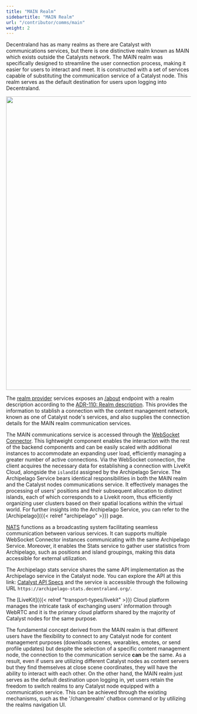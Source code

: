 ```yaml
---
title: "MAIN Realm"
sidebartitle: "MAIN Realm"
url: "/contributor/comms/main"
weight: 2
---
```


Decentraland has as many realms as there are Catalyst with communications services, but there is one distinctive realm known as MAIN which exists outside the Catalysts network. The MAIN realm was specifically designed to streamline the user connection process, making it easier for users to interact and meet. It is constructed with a set of services capable of substituting the communication service of a Catalyst node. This realm serves as the default destination for users upon logging into Decentraland.

<img src="/images/main-realm.png" width="800"/>

The [realm provider](https://github.com/decentraland/realm-provider) services exposes an [/about](https://realm-provider.decentraland.org/main/about) endpoint with a realm description according to the [ADR-110: Realm description](https://adr.decentraland.org/adr/ADR-110). This provides the information to stablish a connection with the content management network, known as one of Catalyst node's services, and also supplies the connection details for the MAIN realm communication services. 

The MAIN communications service is accessed through the [WebSocket Connector](https://github.com/decentraland/archipelago-workers). This lightweight component enables the interaction with the rest of the backend components and can be easily scaled with additional instances to accommodate an expanding user load, efficiently managing a greater number of active connections. Via the WebSocket connection, the client acquires the necessary data for establishing a connection with LiveKit Cloud, alongside the `islandId` assigned by the Archipelago Service. The Archipelago Service bears identical responsibilities in both the MAIN realm and the Catalyst nodes communications service. It effectively manages the processing of users' positions and their subsequent allocation to distinct islands, each of which corresponds to a Livekit room, thus efficiently organizing user clusters based on their spatial locations within the virtual world. For further insights into the Archipelago Service, you can refer to the [Archipelago]({{< relref "archipelago" >}}) page.

[NATS](https://nats.io/) functions as a broadcasting system facilitating seamless communication between various services. It can supports multiple WebSocket Connector instances communicating with the same Archipelago Service. Moreover, it enables the Stats service to gather user statistics from Archipelago, such as positions and island groupings, making this data accessible for external utilization.

The Archipelago stats service shares the same API implementation as the Archipelago service in the Catalyst node. You can explore the API at this link: [Catalyst API Specs](https://decentraland.github.io/catalyst-api-specs/#tag/Archipelago) and the service is accessible through the following URL `https://archipelago-stats.decentraland.org/`. 

The [LiveKit]({{< relref "transport-types/livekit" >}}) Cloud platform manages the intricate task of exchanging users' information through WebRTC and it is the primary cloud platform shared by the majority of Catalyst nodes for the same purpose. 

The fundamental concept derived from the MAIN realm is that different users have the flexibility to connect to any Catalyst node for content management purposes (downloads scenes, wearables, emotes, or send profile updates) but despite the selection of a specific content management node, the connection to the communication service **can** be the same. As a result, even if users are utilizing different Catalyst nodes as content servers but they find themselves at close scene coordinates, they will have the ability to interact with each other. On the other hand, the MAIN realm just serves as the default destination upon logging in, yet users retain the freedom to switch realms to any Catalyst node equipped with a communication service. This can be achieved through the existing mechanisms, such as the '/changerealm' chatbox command or by utilizing the realms navigation UI.

